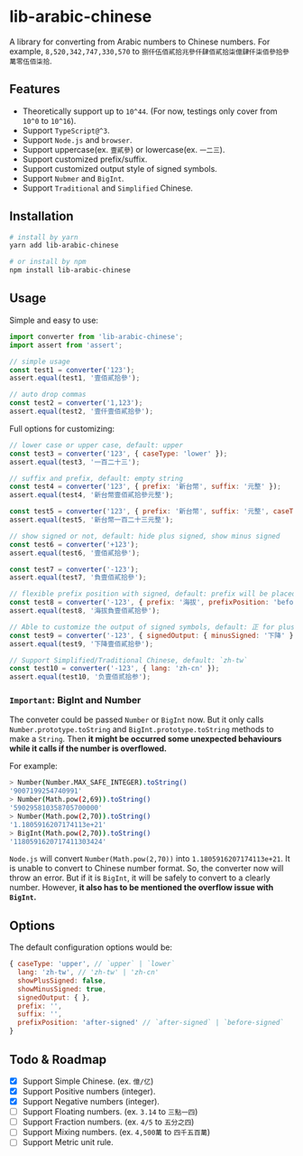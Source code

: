 # lib-arabic-chinese

A library for converting from Arabic numbers to Chinese numbers. For example, `8,520,342,747,330,570` to `捌仟伍佰貳拾兆參仟肆佰貳拾柒億肆仟柒佰參拾參萬零伍佰柒拾`.

## Features

- Theoretically support up to `10^44`. (For now, testings only cover from `10^0` to `10^16`).
- Support `TypeScript@^3`.
- Support `Node.js` and `browser`.
- Support uppercase(ex. `壹貳參`) or lowercase(ex. `一二三`).
- Support customized prefix/suffix.
- Support customized output style of signed symbols.
- Support `Nubmer` and `BigInt`.
- Support `Traditional` and `Simplified` Chinese.

## Installation

```bash
# install by yarn
yarn add lib-arabic-chinese

# or install by npm
npm install lib-arabic-chinese
```

## Usage

Simple and easy to use:

```javascript
import converter from 'lib-arabic-chinese';
import assert from 'assert';

// simple usage
const test1 = converter('123');
assert.equal(test1, '壹佰貳拾參');

// auto drop commas
const test2 = converter('1,123');
assert.equal(test2, '壹仟壹佰貳拾參');
```

Full options for customizing:

```javascript
// lower case or upper case, default: upper
const test3 = converter('123', { caseType: 'lower' });
assert.equal(test3, '一百二十三');

// suffix and prefix, default: empty string
const test4 = converter('123', { prefix: '新台幣', suffix: '元整' });
assert.equal(test4, '新台幣壹佰貳拾參元整');

const test5 = converter('123', { prefix: '新台幣', suffix: '元整', caseType: 'lower' });
assert.equal(test5, '新台幣一百二十三元整');

// show signed or not, default: hide plus signed, show minus signed
const test6 = converter('+123');
assert.equal(test6, '壹佰貳拾參');

const test7 = converter('-123');
assert.equal(test7, '負壹佰貳拾參');

// flexible prefix position with signed, default: prefix will be placed after signed
const test8 = converter('-123', { prefix: '海拔', prefixPosition: 'before-signed' });
assert.equal(test8, '海拔負壹佰貳拾參');

// Able to customize the output of signed symbols, default: 正 for plus, 負 for minus
const test9 = converter('-123', { signedOutput: { minusSigned: '下降' } });
assert.equal(test9, '下降壹佰貳拾參');

// Support Simplified/Traditional Chinese, default: `zh-tw`
const test10 = converter('-123', { lang: 'zh-cn' });
assert.equal(test10, '负壹佰贰拾参');
```

### `Important`: BigInt and Number

The conveter could be passed `Number` or `BigInt` now. But it only calls `Number.prototype.toString` and `BigInt.prototype.toString` methods to make a `String`. Then **it might be occurred some unexpected behaviours while it calls if the number is overflowed.**

For example:

```bash
> Number(Number.MAX_SAFE_INTEGER).toString()
'9007199254740991'
> Number(Math.pow(2,69)).toString()
'590295810358705700000'
> Number(Math.pow(2,70)).toString()
'1.1805916207174113e+21'
> BigInt(Math.pow(2,70)).toString()
'1180591620717411303424'
```

`Node.js` will convert `Number(Math.pow(2,70))` into `1.1805916207174113e+21`. It is unable to convert to Chinese number format. So, the converter now will throw an error. But if it is `BigInt`, it will be safely to convert to a clearly number. However, **it also has to be mentioned the overflow issue with `BigInt`.**

## Options

The default configuration options would be:

```javascript
{ caseType: 'upper', // `upper` | `lower`
  lang: 'zh-tw', // 'zh-tw' | 'zh-cn'
  showPlusSigned: false,
  showMinusSigned: true,
  signedOutput: { },
  prefix: '',
  suffix: '',
  prefixPosition: 'after-signed' // `after-signed` | `before-signed`
}
```

## Todo & Roadmap

- [x] Support Simple Chinese. (ex. `億/亿`)
- [x] Support Positive numbers (integer).
- [x] Support Negative numbers (integer).
- [ ] Support Floating numbers. (ex. `3.14` to `三點一四`)
- [ ] Support Fraction numbers. (ex. `4/5` to `五分之四`)
- [ ] Support Mixing numbers. (ex. `4,500萬` to `四千五百萬`)
- [ ] Support Metric unit rule.
